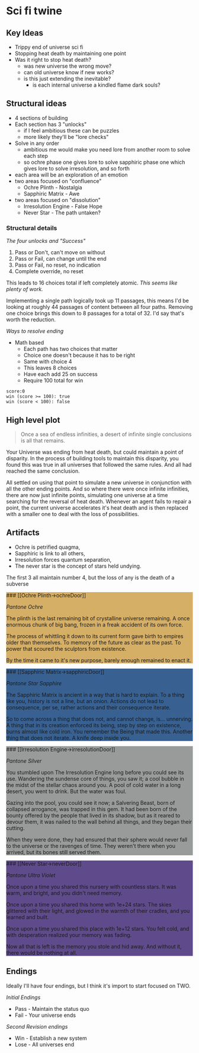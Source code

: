 # Sci fi twine

## Key Ideas

* Trippy end of universe sci fi
* Stopping heat death by maintaining one point
* Was it right to stop heat death?  
  * was new universe the wrong move?
  * can old universe know if new works?
  * is this just extending the inevitable?  
    * is each internal universe a kindled flame dark souls?
	
## Structural ideas

* 4 sections of building
* Each section has 3 "unlocks"  
  * if I feel ambitious these can be puzzles
  * more likely they'll be "lore checks"
* Solve in any order  
  * ambitious me would make you need lore from another room to solve each step
  * so ochre phase one gives lore to solve sapphiric phase one which gives lore to solve irresolution, and so forth
* each area will be an exploration of an emotion
* two areas focused on "confluence"  
  * Ochre Plinth - Nostalgia
  * Sapphiric Matrix - Awe
* two areas focused on "dissolution"  
  * Irresolution Engine - False Hope
  * Never Star - The path untaken?

### Structural details

*The four unlocks and "Success"*

1. Pass or Don't, can't move on without
2. Pass or Fail, can change until the end
3. Pass or Fail, no reset, no indication
4. Complete override, no reset

This leads to 16 choices total if left completely atomic. _This seems like plenty of work._

Implementing a single path logically took up 11 passages, this means I'd be looking at roughly 44 passages of content between all four paths. Removing one choice brings this down to 8 passages for a total of 32. I'd say that's worth the reduction.

*Ways to resolve ending*

* Math based  
  * Each path has two choices that matter
  * Choice one doesn't because it has to be right
  * Same with choice 4
  * This leaves 8 choices
  * Have each add 25 on success
  * Require 100 total for win

```
score:0
win (score >= 100): true
win (score < 100): false
```

## High level plot

<blockquote>Once a sea of endless infinities, a desert of infinite single conclusions is all that remains.</blockquote>

Your Universe was ending from heat death, but could maintain a point of disparity. In the process of building tools to maintain this disparity, you found this was true in all universes that followed the same rules. And all had reached the same conclusion. 

All settled on using that point to simulate a new universe in conjunction with all the other ending points. And so where there were once infinite infinities, there are now just infinite points, simulating one universe at a time searching for the reversal of heat death. Whenever an agent fails to repair a point, the current universe accelerates it's heat death and is then replaced with a smaller one to deal with the loss of possibilities.

## Artifacts

* Ochre is petrified quagma,
* Sapphiric is link to all others,
* Irresolution forces quantum separation,
* The never star is the concept of stars held undying.

The first 3 all maintain number 4, but the loss of any is the death of a subverse

<div style="background: #D6AF66;" class="screen">
### [[Ochre Plinth->ochreDoor]]

_Pantone Ochre_

The plinth is the last remaining bit of crystalline universe remaining. A once enormous chunk of big bang, frozen in a freak accident of its own force.

The process of whittling it down to its current form gave birth to empires older than themselves. To memory of the future as clear as the past. To power that scoured the sculptors from existence.

By the time it came to it's new purpose, barely enough remained to enact it.
</div>

<div style="background: #386192;" class="screen">
### [[Sapphiric Matrix->sapphiricDoor]]

_Pantone Star Sapphire_

The Sapphiric Matrix is ancient in a way that is hard to explain. To a thing like you, history is not a line, but an onion. Actions do not lead to consequence, per se, rather actions and their consequence iterate.

So to come across a thing that does not, and cannot change, is... unnerving. A thing that in its creation enforced its being, step by step on existence, burns almost like cold iron. You remember the Being that made this. Another thing that does not iterate. A knife deep inside you.
</div>

<div style="background: #999B9B;" class="screen">
### [[Irresolution Engine->irresolutionDoor]]

_Pantone Silver_

You stumbled upon The Irresolution Engine long before you could see its use. Wandering the sundense core of things, you saw it; a cool bubble in the midst of the stellar chaos around you. A pool of cold water in a long desert, you went to drink. But the water was foul.

Gazing into the pool, you could see it now; a Salvering Beast, born of collapsed arrogance, was trapped in this gem. It had been born of the bounty offered by the people that lived in its shadow, but as it reared to devour them, it was nailed to the wall behind all things, and they began their cutting.

When they were done, they had ensured that their sphere would never fall to the universe or the ravenges of time. They weren't there when you arrived, but its bones still served them.
</div>

<div style="background: #5F4B8B;" class="screen">
### [[Never Star->neverDoor]]

_Pantone Ultra Violet_

Once upon a time you shared this nursery with countless stars. It was warm, and bright, and you didn't need memory.

Once upon a time you shared this home with 1e+24 stars. The skies glittered with their light, and glowed in the warmth of their cradles, and you learned and built.

Once upon a time you shared this place with 1e+12 stars. You felt cold, and with desperation realized your memory was fading.

Now all that is left is the memory you stole and hid away. And without it, there would be nothing at all.
</div>


## Endings

Ideally I'll have four endings, but I think it's import to start focused on TWO.

*Initial Endings*

* Pass - Maintain the status quo
* Fail - Your universe ends

*Second Revision endings*

* Win - Establish a new system
* Lose - All universes end